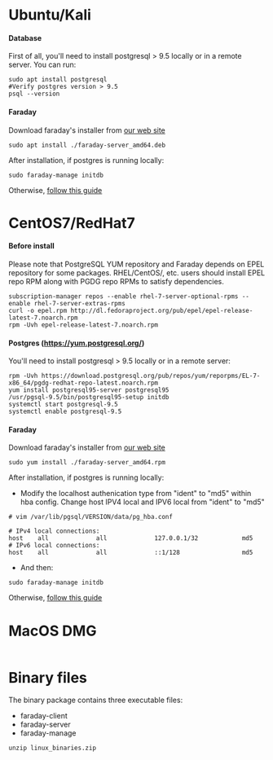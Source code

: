 
# Ubuntu/Kali

#### Database

First of all, you'll need to install postgresql > 9.5 locally or in a remote server. You can run:
```
sudo apt install postgresql
#Verify postgres version > 9.5
psql --version
```
#### Faraday

Download faraday's installer from [our web site](https://portal.faradaysec.com)
```
sudo apt install ./faraday-server_amd64.deb
```
After installation, if postgres is running locally:
```
sudo faraday-manage initdb
```
Otherwise, [follow this guide](https://github.com/infobyte/faraday/wiki/Remote-PostgreSQL-database-configuration)
# CentOS7/RedHat7

#### Before install
Please note that PostgreSQL YUM repository and Faraday depends on EPEL repository for some packages. RHEL/CentOS/, etc. users should install EPEL repo RPM along with PGDG repo RPMs to satisfy dependencies.
```
subscription-manager repos --enable rhel-7-server-optional-rpms --enable rhel-7-server-extras-rpms
curl -o epel.rpm http://dl.fedoraproject.org/pub/epel/epel-release-latest-7.noarch.rpm
rpm -Uvh epel-release-latest-7.noarch.rpm
```

#### Postgres (https://yum.postgresql.org/)

You'll need to install postgresql > 9.5 locally or in a remote server:

```
rpm -Uvh https://download.postgresql.org/pub/repos/yum/reporpms/EL-7-x86_64/pgdg-redhat-repo-latest.noarch.rpm
yum install postgresql95-server postgresql95
/usr/pgsql-9.5/bin/postgresql95-setup initdb
systemctl start postgresql-9.5
systemctl enable postgresql-9.5
```

#### Faraday

Download faraday's installer from [our web site](https://portal.faradaysec.com)

```
sudo yum install ./faraday-server_amd64.rpm
```
After installation, if postgres is running locally:

* Modify the localhost authenication type from "ident" to "md5" within hba config. Change host IPV4 local and IPV6 local from "ident" to "md5"
```
# vim /var/lib/pgsql/VERSION/data/pg_hba.conf

# IPv4 local connections:
host    all             all             127.0.0.1/32            md5
# IPv6 local connections:
host    all             all             ::1/128                 md5
```
* And then:
```
sudo faraday-manage initdb
```
Otherwise, [follow this guide](https://github.com/infobyte/faraday/wiki/Remote-PostgreSQL-database-configuration)

# MacOS DMG

```
```

# Binary files

The binary package contains three executable files:

* faraday-client
* faraday-server
* faraday-manage

```
unzip linux_binaries.zip
```